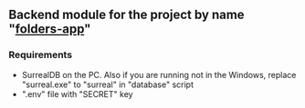 ## Backend module for the project by name "[folders-app](https://github.com/ksixen/folders-app)"

### Requirements
- SurrealDB on the PC. Also if you are running not in the Windows, replace "surreal.exe" to "surreal" in "database" script 
- ".env" file with "SECRET" key

